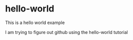 # hello-world
This is a hello world example

I am trying to figure out github using the hello-world tutorial
